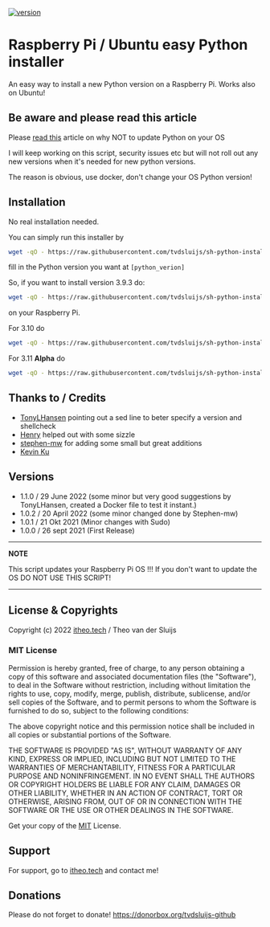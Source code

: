 
[![version](https://img.shields.io/badge/version-1.0.1-yellow.svg)](https://semver.org)

# Raspberry Pi / Ubuntu easy Python installer

An easy way to install a new Python version on a Raspberry Pi. Works also on Ubuntu!

## Be aware and please read this article

Please [read this](https://itheo.tech/stop-updating-python-on-your-raspberry-pi-os-or-ubuntu) article on why NOT to update Python on your OS

I will keep working on this script, security issues etc but will not roll out any new versions when it's needed for new python versions.

The reason is obvious, use docker, don't change your OS Python version!

## Installation

No real installation needed.

You can simply run this installer by

```bash
wget -qO - https://raw.githubusercontent.com/tvdsluijs/sh-python-installer/main/python.sh | sudo bash -s [python_verion]
```

fill in the Python version you want at `[python_verion]`

So, if you want to install version 3.9.3 do:

```bash
wget -qO - https://raw.githubusercontent.com/tvdsluijs/sh-python-installer/main/python.sh | sudo bash -s 3.9.6
```
on your Raspberry Pi.

For 3.10 do
```bash
wget -qO - https://raw.githubusercontent.com/tvdsluijs/sh-python-installer/main/python.sh | sudo bash -s 3.10.0
```

For 3.11 **Alpha** do
```bash
wget -qO - https://raw.githubusercontent.com/tvdsluijs/sh-python-installer/main/python.sh | sudo bash -s 3.11.0a1
```


## Thanks to / Credits
* [TonyLHansen](https://github.com/TonyLHansen) pointing out a sed line to beter specify a version and shellcheck
* [Henry](https://e78com.com) helped out with some sizzle
* [stephen-mw](https://github.com/stephen-mw) for adding some small but great additions
* [Kevin Ku](https://www.pexels.com/nl-nl/foto/zwarte-gekweekte-brillen-voor-laptopcomputer-577585/)

## Versions
* 1.1.0 / 29 June 2022 (some minor but very good suggestions by TonyLHansen, created a Docker file to test it instant.)
* 1.0.2 / 20 April 2022 (some minor changed done by Stephen-mw)
* 1.0.1 / 21 Okt 2021 (Minor changes with Sudo)
* 1.0.0 / 26 sept 2021 (First Release)


---
**NOTE**

This script updates your Raspberry Pi OS !!! If you don't want to update the OS DO NOT USE THIS SCRIPT!

---

## License & Copyrights

Copyright (c) 2022 [itheo.tech](https://itheo.tech/) / Theo van der Sluijs



### MIT License
Permission is hereby granted, free of charge, to any person obtaining a copy
of this software and associated documentation files (the "Software"), to deal
in the Software without restriction, including without limitation the rights
to use, copy, modify, merge, publish, distribute, sublicense, and/or sell
copies of the Software, and to permit persons to whom the Software is
furnished to do so, subject to the following conditions:

The above copyright notice and this permission notice shall be included in all
copies or substantial portions of the Software.

THE SOFTWARE IS PROVIDED "AS IS", WITHOUT WARRANTY OF ANY KIND, EXPRESS OR
IMPLIED, INCLUDING BUT NOT LIMITED TO THE WARRANTIES OF MERCHANTABILITY,
FITNESS FOR A PARTICULAR PURPOSE AND NONINFRINGEMENT. IN NO EVENT SHALL THE
AUTHORS OR COPYRIGHT HOLDERS BE LIABLE FOR ANY CLAIM, DAMAGES OR OTHER
LIABILITY, WHETHER IN AN ACTION OF CONTRACT, TORT OR OTHERWISE, ARISING FROM,
OUT OF OR IN CONNECTION WITH THE SOFTWARE OR THE USE OR OTHER DEALINGS IN THE
SOFTWARE.

Get your copy of the [MIT](https://choosealicense.com/licenses/mit/) License.


## Support

For support, go to [itheo.tech](https://itheo.tech/) and contact me!


## Donations

Please do not forget to donate!
https://donorbox.org/tvdsluijs-github